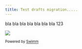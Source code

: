 ```yaml
---
title: Test drafts migration.....
---
```

bla bla bla bla bla bla bla 123

![](https://firebasestorage.googleapis.com/v0/b/swimm-dev-content/o/repositories%2FZ2l0aHViJTNBJTNBc3ItZXh0ZW5zaW9uJTNBJTNBZG91ZWs%3D%2Ff2695844-17ed-4d48-ba89-6799fcce3bcf.png?alt=media&token=b7a5eaf6-4d0e-432c-b6f3-e44f200d90ed)

<SwmMeta version="3.0.0" repo-id="Z2l0aHViJTNBJTNBc3ItZXh0ZW5zaW9uJTNBJTNBZG91ZWs="><sup>Powered by [Swimm](http://localhost:5000/)</sup></SwmMeta>
